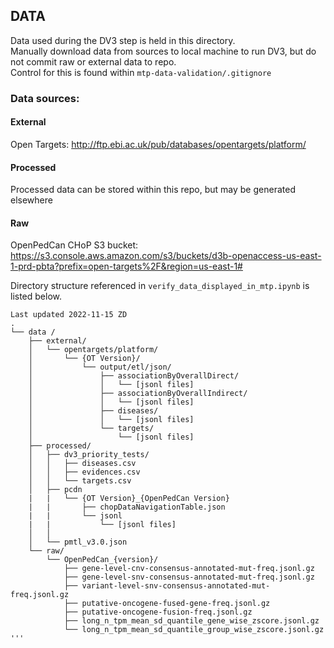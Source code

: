 ## DATA
Data used during the DV3 step is held in this directory.  
Manually download data from sources to local machine to run DV3, but do not commit raw or external data to repo.  
Control for this is found within `mtp-data-validation/.gitignore`

### Data sources:
#### External
Open Targets: http://ftp.ebi.ac.uk/pub/databases/opentargets/platform/ 
#### Processed
Processed data can be stored within this repo, but may be generated elsewhere
#### Raw
OpenPedCan CHoP S3 bucket: https://s3.console.aws.amazon.com/s3/buckets/d3b-openaccess-us-east-1-prd-pbta?prefix=open-targets%2F&region=us-east-1#

Directory structure referenced in `verify_data_displayed_in_mtp.ipynb` is listed below.  

```
Last updated 2022-11-15 ZD
.
└── data /
    ├── external/
    │   └── opentargets/platform/
    │       └── {OT Version}/
    │           └── output/etl/json/
    │               ├── associationByOverallDirect/
    │               │   └── [jsonl files]
    │               ├── associationByOverallIndirect/
    │               │   └── [jsonl files]
    │               ├── diseases/
    │               │   └── [jsonl files]
    │               └── targets/
    │                   └── [jsonl files]
    ├── processed/
    │   ├── dv3_priority_tests/
    │   │   ├── diseases.csv
    │   │   ├── evidences.csv
    │   │   └── targets.csv
    │   ├── pcdn
    |   |   └── {OT Version}_{OpenPedCan Version}
    |   |       ├── chopDataNavigationTable.json
    |   |       └── jsonl
    |   |           └── [jsonl files]
    │   │     
    │   └── pmtl_v3.0.json
    └── raw/
        └── OpenPedCan_{version}/
            ├── gene-level-cnv-consensus-annotated-mut-freq.jsonl.gz
            ├── gene-level-snv-consensus-annotated-mut-freq.jsonl.gz
            ├── variant-level-snv-consensus-annotated-mut-freq.jsonl.gz
            ├── putative-oncogene-fused-gene-freq.jsonl.gz
            ├── putative-oncogene-fusion-freq.jsonl.gz
            ├── long_n_tpm_mean_sd_quantile_gene_wise_zscore.jsonl.gz
            └── long_n_tpm_mean_sd_quantile_group_wise_zscore.jsonl.gz
'''